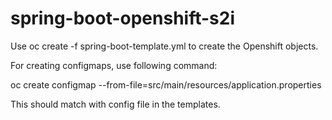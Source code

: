 # spring-boot-openshift-s2i

Use oc create -f spring-boot-template.yml to create the Openshift objects.

For creating configmaps, use following command:

 oc create configmap <config file name> --from-file=src/main/resources/application.properties
  
This should match with config file in the templates.  

